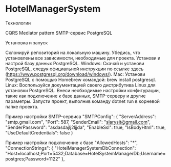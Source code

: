# HotelManagerSystem

Технологии

CQRS
Mediator pattern
SMTP-сервис
PostgreSQL

Установка и запуск

Склонируй репозиторий на локальную машину.
Убедись, что установлены все зависимости, необходимые для проекта.
Установи и настрой базу данных PostgreSQL.
Windows: Скачай и установи PostgreSQL, следуя официальной инструкции по ссылке здесь (https://www.postgresql.org/download/windows/).
Mac: Установи PostgreSQL с помощью Homebrew командой: brew install postgresql.
Linux: Воспользуйся документацией своего дистрибутива Linux для установки PostgreSQL.
Внеси необходимые настройки конфигурации, такие как подключение к базе данных, SMTP-серверу и другие параметры.
Запусти проект, выполнив команду dotnet run в корневой папке проекта.

Пример настройки SMTP-сервиса
 "SMTPConfig": {
    "ServerAddress": "smtp.gmail.com",
    "Port": 587,
    "SenderEmail": "slarysit@gmail.com",
    "SenderPassword": "asdasdajlj2ljjda",
    "EnableSsl": true,
    "IsBodyHtml": true,
    "UseDefaultCredentials": false
    }

Пример настройки подключение к базе
"AllowedHosts": "*",
  "ConnectionStrings": {
    "HotelManagerSystemDbConnection": "Host=localhost;Port=5432;Database=HotelSystemManagerDb;Username=postgres;Password=1122"
  },


